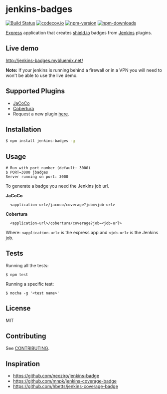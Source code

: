 # jenkins-badges

[![Build Status](https://travis-ci.org/germanattanasio/jenkins-badges.svg?branch=master)](http://travis-ci.org/germanattanasio/jenkins-badges)
[![codecov.io](https://codecov.io/github/germanattanasio/jenkins-badges/coverage.svg?branch=master)](https://codecov.io/github/germanattanasio/jenkins-badges?branch=master)
[![npm-version](https://img.shields.io/npm/v/jenkins-badges.svg)](https://www.npmjs.com/package/jenkins-badges)
[![npm-downloads](https://img.shields.io/npm/dm/jenkins-badges.svg)](https://www.npmjs.com/package/jenkins-badges)

[Express][express] application that creates [shield.io](http://shields.io/) badges from [Jenkins][jenkins] plugins.

## Live demo

http://jenkins-badges.mybluemix.net/

**Note:** If your jenkins is running behind a firewall or in a VPN you will need to won't be able to use the live demo.

## Supported Plugins

- [JaCoCo][jacoco]
- [Cobertura][cobertura]
- Request a new plugin [here](issues).

## Installation

```sh
$ npm install jenkins-badges -g
```

## Usage

    # Run with port number (default: 3000)
    $ PORT=3000 jbadges
    Server running on port: 3000

To generate a badge you need the Jenkins job url.

**JaCoCo**

      <application-url>/jacoco/coverage?job=<job-url>

**Cobertura**

      <application-url>/cobertura/coverage?job=<job-url>

Where: `<application-url>` is the express app and `<job-url>` is the Jenkins job.

## Tests

Running all the tests:

    $ npm test

Running a specific test:

    $ mocha -g '<test name>'

## License

MIT

## Contributing

See [CONTRIBUTING](https://github.com/germanattanasio/jenkins-badges/blob/master/CONTRIBUTING.md).

[express]: http://expressjs.com/
[jenkins]: https://jenkins-ci.org/
[jacoco]: http://eclemma.org/jacoco/
[cobertura]: http://cobertura.github.io/cobertura/
[issues]: https://github.com/germanattanasio/jenkins-badges/issues/new?labels=new-plugin&title=Add+support+for:

## Inspiration

- https://github.com/neoziro/jenkins-badge
- https://github.com/mnpk/jenkins-coverage-badge
- https://github.com/hbetts/jenkins-coverage-badge
